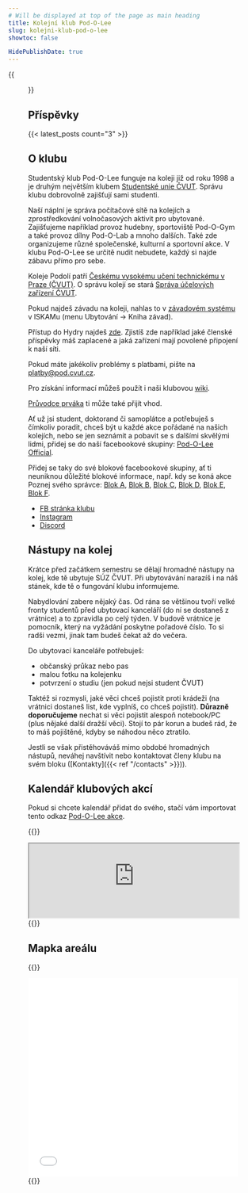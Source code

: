 ```yaml
---
# Will be displayed at top of the page as main heading
title: Kolejní klub Pod-O-Lee
slug: kolejni-klub-pod-o-lee
showtoc: false

HidePublishDate: true
---
```


{{<figure src="images/panorama.jpg" alt="Panorama" loading=eager imgop="rt_fit">}}

## Příspěvky

{{< latest_posts count="3" >}}

## O klubu

Studentský klub Pod-O-Lee funguje na koleji již od roku 1998 a je druhým největším klubem [Studentské unie ČVUT](https://su.cvut.cz/). Správu klubu dobrovolně zajišťují sami studenti.

Naší náplní je správa počítačové sítě na kolejích a zprostředkování volnočasových aktivit pro ubytované. Zajišťujeme například provoz hudebny, sportoviště Pod-O-Gym a také provoz dílny Pod-O-Lab a mnoho dalších. Také zde organizujeme různé společenské, kulturní a sportovní akce. V klubu Pod-O-Lee se určitě nudit nebudete, každý si najde zábavu přímo pro sebe.

Koleje Podolí patří [Českému vysokému učení technickému v Praze (ČVUT)](https://cvut.cz/). O správu kolejí se stará [Správa účelových zařízení ČVUT](https://www.suz.cvut.cz/cz/dlouhodobe-ubytovani/koleje-podoli).

Pokud najdeš závadu na koleji, nahlas to v [závadovém systému](https://web.suz.cvut.cz/KnihaZavad) v ISKAMu (menu Ubytování -> Kniha závad).

Přístup do Hydry najdeš [zde](https://hydra.pod.cvut.cz/). Zjistíš zde například jaké členské příspěvky máš zaplacené a jaká zařízení mají povolené připojení k naší síti.

Pokud máte jakékoliv problémy s platbami, pište na <platby@pod.cvut.cz>.

Pro získání informací můžeš použít i naši klubovou [wiki](https://wiki.pod.cvut.cz/).

[Průvodce prváka](AP_CZ.pdf) ti může také přijít vhod.

Ať už jsi student, doktorand či samoplátce a potřebuješ s čímkoliv poradit, chceš být u každé akce pořádané na našich kolejích, nebo se jen seznámit a pobavit se s dalšími skvělými lidmi, přidej se do naší facebookové skupiny: [Pod-O-Lee Official](https://www.facebook.com/groups/klub.Podolee/).

Přidej se taky do své blokové facebookové skupiny, ať ti neuniknou důležité blokové informace, např. kdy se koná akce Poznej svého správce: [Blok A](http://www.facebook.com/groups/A.Podolee/), [Blok B](http://www.facebook.com/groups/B.Podolee/), [Blok C](http://www.facebook.com/groups/C.Podolee/), [Blok D](http://www.facebook.com/groups/D.Podolee/), [Blok E](https://www.facebook.com/groups/E.Podolee/), [Blok F](http://www.facebook.com/groups/F.Podolee/).

- [FB stránka klubu](https://www.facebook.com/profile.php?id=100080945754982)
- [Instagram](https://www.instagram.com/pod_o_lee/)
- [Discord](https://discord.gg/bSP7qnZY5y)

## Nástupy na kolej

Krátce před začátkem semestru se dělají hromadné nástupy na kolej, kde tě ubytuje SÚZ ČVUT. Při ubytovávání narazíš i na náš stánek, kde tě o fungování klubu informujeme.

Nabydlování zabere nějaký čas. Od rána se většinou tvoří velké fronty studentů před ubytovací kanceláří (do ní se dostaneš z vrátnice) a to zpravidla po celý týden. V budově vrátnice je pomocník, který na vyžádání poskytne pořadové číslo. To si radši vezmi, jinak tam budeš čekat až do večera.

Do ubytovací kanceláře potřebuješ:
- občanský průkaz nebo pas
- malou fotku na kolejenku
- potvrzení o studiu (jen pokud nejsi student ČVUT)

Taktéž si rozmysli, jaké věci chceš pojistit proti krádeži (na vrátnici dostaneš list, kde vyplníš, co chceš pojistit). **Důrazně doporučujeme** nechat si věci pojistit alespoň notebook/PC (plus nějaké další dražší věci). Stojí to pár korun a budeš rád, že to máš pojištěné, kdyby se náhodou něco ztratilo.

Jestli se však přistěhováváš mimo obdobé hromadných nástupů, neváhej navštívit nebo kontaktovat členy klubu na svém bloku ([Kontakty]({{< ref "/contacts" >}})).

## Kalendář klubových akcí

Pokud si chcete kalendář přidat do svého, stačí vám importovat tento odkaz [Pod-O-Lee akce](https://cloud.pod.cvut.cz/remote.php/dav/public-calendars/666q8eA7DaPq6K6e?export).

{{<rawhtml>}}
<iframe id="pod-events-calendar" loading="lazy" width="100%" allowfullscreen=true src="https://cloud.pod.cvut.cz/index.php/apps/calendar/embed/666q8eA7DaPq6K6e"></iframe>
{{</rawhtml>}}

## Mapka areálu

{{<rawhtml>}}
<iframe loading="lazy" width="100%" height="400px" frameborder="0" allowfullscreen=true src="//umap.openstreetmap.fr/en/map/mapa-arealu-koleji-podoli_580764?scaleControl=false&miniMap=false&scrollWheelZoom=false&zoomControl=true&allowEdit=false&moreControl=true&searchControl=null&tilelayersControl=null&embedControl=null&datalayersControl=true&onLoadPanel=undefined&captionBar=false"></iframe>
{{</rawhtml>}}
